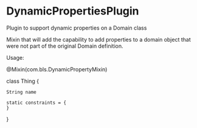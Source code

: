 DynamicPropertiesPlugin
=======================

Plugin to support dynamic properties on a Domain class

Mixin that will add the capability to add properties to a domain object that were not part of the original Domain
definition.

Usage:

@Mixin(com.bls.DynamicPropertyMixin)

class Thing {

    String name

    static constraints = {
    }
}

